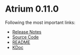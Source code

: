 # Atrium 0.11.0

Following the most important links:
- [Release Notes](https://github.com/robstoll/atrium/releases/tag/v0.11.0)
- [Source Code](https://github.com/robstoll/atrium/tree/v0.11.0)
- [README](https://github.com/robstoll/atrium/blob/v0.11.0/README.md)
- [KDoc](doc)